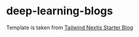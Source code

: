 # deep-learning-blogs

Template is taken from [Tailwind Nextjs Starter Blog](https://github.com/timlrx/tailwind-nextjs-starter-blog)